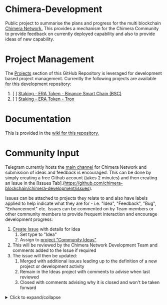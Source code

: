 # Chimera-Development
Public project to summarise the plans and progress for the multi blockchain [Chimera Network.](https://chimera.network/)  This provides a mechanism for the Chimera Community to provide feedback on currently deployed capability and also to provide ideas of new capability.

# Project Management
The [Projects](https://github.com/chimera-blockchain/chimera-development/projects) section of this GitHub Repository is leveraged for development based project management.  Currently the following projects are available for this development repository:
1. [ ] [Staking - ERA Token - Binance Smart Chain (BSC)](https://chimera.network/)
2. [ ] [Staking - ERA Token - Tron](https://chimera.network/)

# Documentation
This is provided in the [wiki for this repository.](https://github.com/chimera-blockchain/chimera-development/wiki)

# Community Input
Telegram currently hosts the [main channel](https://t.me/chimeranetwork) for Chimera Network and submission of ideas and feedback is encouraged.  This can be done by simply creating a free Github account (takes 2 minutes) and then creating an Issue in the [Issues Tab].(https://github.com/chimera-blockchain/chimera-development/issues).

Issues can be attached to projects they relate to and also have labels applied to help indicate what they are for - i.e. "Idea", "Feedback", "Bug", "Enhancement" etc.  Issues can be commented on by Team members or other community members to provide frequent interaction and encourage development progress:
1. [Create Issue](https://github.com/chimera-blockchain/chimera-development/issues) with details for idea
    1. Set type to "Idea"
    2. Assign to [project "Community Ideas"](https://github.com/chimera-blockchain/chimera-development/projects/1)
2. This will be reviewed by the Chimera Network Development Team and comments added to the Issue if required
3. The issue will then be updated:
    1. Merged with additional issues leading up to the definition of a new project or development activity
    2. Remain in the Ideas project with comments to advise when last reviewed
    3. Closed with comments advising why it is closed and won't be taken forward
  
<details><summary>Click to expand/collapse</summary>
<p>
  
![image](https://drive.google.com/uc?export=view&id=1cudvo5VQAh21rd-boLnhaos2iTKrAETu)
</p>
</details>

</p>
</details>
